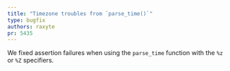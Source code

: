 ```yaml
---
title: "Timezone troubles from `parse_time()`"
type: bugfix
authors: raxyte
pr: 5435
---
```


We fixed assertion failures when using the `parse_time` function with the `%z`
or `%Z` specifiers.
